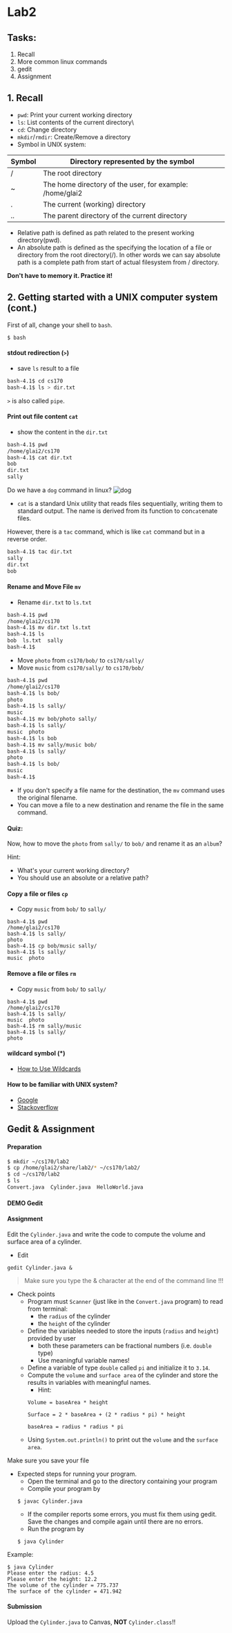 # Lab2

## Tasks:

1. Recall
2. More common linux commands
3. gedit
4. Assignment

## 1. Recall

- `pwd`: Print your current working directory 
- `ls`: List contents of the current directory\
- `cd`: Change directory
- `mkdir`/`rmdir`: Create/Remove a directory
- Symbol in UNIX system:

Symbol|Directory represented by the symbol
---|---
/ | The root directory
~ | The home directory of the user, for example: /home/glai2 
. | The current (working) directory
.. | The parent directory of the current directory
- Relative path is defined as path related to the present working directory(pwd).
- An absolute path is defined as the specifying the location of a file or directory from the root directory(/). In other words we can say absolute path is a complete path from start of actual filesystem from / directory.

**Don't have to memory it. Practice it!**

## 2. Getting started with a UNIX computer system (cont.)

First of all, change your shell to `bash`.
```
$ bash
```

#### stdout redirection (`>`)

- save `ls` result to a file
```sh
bash-4.1$ cd cs170
bash-4.1$ ls > dir.txt
```

`>` is also called `pipe`. 

#### Print out file content `cat`

- show the content in the `dir.txt`

```sh
bash-4.1$ pwd
/home/glai2/cs170
bash-4.1$ cat dir.txt
bob
dir.txt
sally
```

Do we have a `dog` command in linux?
![dog](lab2/dog.jpg "dog")

- `cat` is a standard Unix utility that reads files sequentially, writing them to standard output. The name is derived from its function to con`cat`enate files.

However, there is a `tac` command, which is like `cat` command but in a reverse order. 

```sh
bash-4.1$ tac dir.txt
sally
dir.txt
bob
```

#### Rename and Move File `mv`

- Rename `dir.txt` to `ls.txt`

```sh
bash-4.1$ pwd
/home/glai2/cs170
bash-4.1$ mv dir.txt ls.txt
bash-4.1$ ls
bob  ls.txt  sally
bash-4.1$
```

- Move `photo` from `cs170/bob/` to `cs170/sally/`
- Move `music` from `cs170/sally/` to `cs170/bob/`

```sh
bash-4.1$ pwd
/home/glai2/cs170
bash-4.1$ ls bob/
photo
bash-4.1$ ls sally/
music
bash-4.1$ mv bob/photo sally/
bash-4.1$ ls sally/
music  photo
bash-4.1$ ls bob
bash-4.1$ mv sally/music bob/
bash-4.1$ ls sally/
photo
bash-4.1$ ls bob/
music
bash-4.1$
```

- If you don't specify a file name for the destination, the `mv` command uses the original filename. 
- You can move a file to a new destination and rename the file in the same command. 

#### Quiz: 

Now, how to move the `photo` from `sally/` to `bob/` and rename it as an `album`? 

Hint:
- What's your current working directory? 
- You should use an absolute or a relative path? 

#### Copy a file or files `cp`

- Copy `music` from `bob/` to `sally/`

```
bash-4.1$ pwd
/home/glai2/cs170
bash-4.1$ ls sally/
photo
bash-4.1$ cp bob/music sally/
bash-4.1$ ls sally/
music  photo
```

#### Remove a file or files `rm`

- Copy `music` from `bob/` to `sally/`

```
bash-4.1$ pwd
/home/glai2/cs170
bash-4.1$ ls sally/
music  photo
bash-4.1$ rm sally/music
bash-4.1$ ls sally/
photo
```

#### wildcard symbol (*)

- [How to Use Wildcards](http://www.linfo.org/wildcard.html)

#### How to be familiar with UNIX system?

- [Google](https://google.com)
- [Stackoverflow](https://stackoverflow.com/)

## Gedit & Assignment 

#### Preparation

```sh
$ mkdir ~/cs170/lab2
$ cp /home/glai2/share/lab2/* ~/cs170/lab2/
$ cd ~/cs170/lab2
$ ls
Convert.java  Cylinder.java  HelloWorld.java
```

#### DEMO Gedit

#### Assignment

Edit the `Cylinder.java` and write the code to compute the volume and surface area of a cylinder. 

- Edit

```
gedit Cylinder.java & 
```

> Make sure you type the & character at the end of the command line !!!

- Check points
  - Program must `Scanner` (just like in the `Convert.java` program) to read from terminal:
    - the `radius` of the cylinder
    - the `height` of the cylinder
  - Define the variables needed to store the inputs (`radius` and `height`) provided by user
    - both these parameters can be fractional numbers (i.e. `double` type)
    - Use meaningful variable names!
  - Define a variable of type `double` called `pi` and initialize it to `3.14`.
  - Compute the `volume` and `surface area` of the cylinder and store the results in variables with meaningful names.
    - Hint:
    ```
    Volume = baseArea * height

    Surface = 2 * baseArea + (2 * radius * pi) * height  

    baseArea = radius * radius * pi
    ```
  - Using `System.out.println()` to print out the `volume` and the `surface area`.

Make sure you save your file

- Expected steps for running your program.
  - Open the terminal and go to the directory containing your program
  - Compile your program by
  ```
  $ javac Cylinder.java
  ```
    - If the compiler reports some errors, you must fix them using gedit. Save the changes and compile again until there are no errors.
  - Run the program by
  ```
  $ java Cylinder
  ```

Example: 

```
$ java Cylinder
Please enter the radius: 4.5
Please enter the height: 12.2
The volume of the cylinder = 775.737
The surface of the cylinder = 471.942
```

#### Submission 

Upload the `Cylinder.java` to Canvas, **NOT** `Cylinder.class`!!